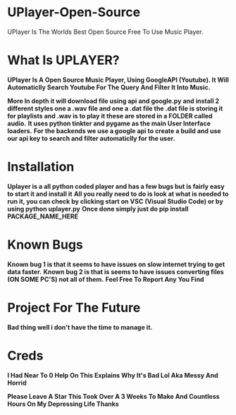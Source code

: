 # UPlayer-Open-Source
UPlayer Is The Worlds Best Open Source Free To Use Music Player.


# What Is UPLAYER?

**UPlayer Is A Open Source Music Player, Using GoogleAPI (Youtube). It Will Automaticlly Search Youtube For The Query And Filter It Into Music.**

**More In depth it will download file using api and google.py and install 2 different styles one a .wav file and one a .dat file the .dat file is storing it for playlists and .wav is to play it these are stored in a FOLDER called audio.**
**It uses python tinkter and pygame as the main User Interface loaders.**
**For the backends we use a google api to create a build and use our api key to search and filter automaticlly for the user.**

# Installation

**Uplayer is a all python coded player and has a few bugs but is fairly easy to start it and install it**
**All you really need to do is look at what is needed to run it, you can check by clicking start on VSC (Visual Studio Code) or by using python uplayer.py**
**Once done simply just do pip install PACKAGE_NAME_HERE**

# Known Bugs

**Known bug 1 is that it seems to have issues on slow internet trying to get data faster.**
**Known bug 2 is that is seems to have issues converting files (ON SOME PC'S) not all of them.**
**Feel Free To Report Any You Find**

# Project For The Future

**Bad thing well i don't have the time to manage it.**


# Creds

**I Had Near To 0 Help On This Explains Why It's Bad Lol Aka Messy And Horrid**

**Please Leave A Star This Took Over A 3 Weeks To Make And Countless Hours On My Depressing Life Thanks**
